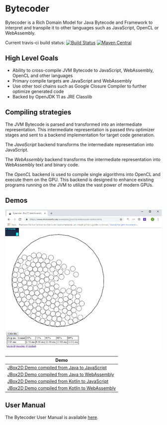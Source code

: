 # Bytecoder

Bytecoder is a Rich Domain Model for Java Bytecode and Framework to interpret and transpile it to other 
languages such as JavaScript, OpenCL or WebAssembly.

Current travis-ci build status: [![Build Status](https://travis-ci.org/mirkosertic/Bytecoder.svg?branch=master)](https://travis-ci.org/mirkosertic/Bytecoder) [![Maven Central](https://maven-badges.herokuapp.com/maven-central/de.mirkosertic.bytecoder/bytecoder-parent/badge.svg)](https://maven-badges.herokuapp.com/maven-central/de.mirkosertic.bytecoder/bytecoder-parent/badge.svg)

## High Level Goals

* Ability to cross-compile JVM Bytecode to JavaScript, WebAssembly, OpenCL and other languages
* Primary compile targets are JavaScript and WebAssembly
* Use other tool chains such as Google Closure Compiler to further optimize generated code
* Backed by OpenJDK 11 as JRE Classlib

## Compiling strategies

The JVM Bytecode is parsed and transformed into an intermediate representation. This intermediate representation is passed thru 
optimizer stages and sent to a backend implementation for target code generation.

The *JavaScript* backend transforms the intermediate representation into JavaScript.

The *WebAssembly* backend transforms the intermediate representation into WebAssembly text and binary code.

The *OpenCL* backend is used to compile single algorithms into OpenCL and execute them on the GPU. This backend is designed to enhance
existing programs running on the JVM to utilize the vast power of modern GPUs.

## Demos

![Demo screenshot](manual/docassets/jbox2ddemo.png)

 Demo                                            |                                   
-------------------------------------------------|
 [JBox2D Demo compiled from Java to JavaScript](https://www.mirkosertic.de/examples/jbox2d/index.html)    |  
 [JBox2D Demo compiled from Java to WebAssembly](https://www.mirkosertic.de/examples/jbox2d/indexwasm.html)   |
 [JBox2D Demo compiled from Kotlin to JavaScript](https://www.mirkosertic.de/examples/jbox2d/index-kotlin.html)  |  
 [JBox2D Demo compiled from Kotlin to WebAssembly](https://www.mirkosertic.de/examples/jbox2d/indexwasm-kotlin.html) |

## User Manual

The Bytecoder User Manual is available [here](manual/README.md).